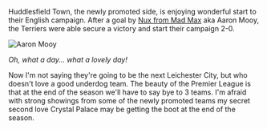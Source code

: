 Huddlesfield Town, the newly promoted side, is enjoying wonderful start to their English campaign. After a goal by <a href="https://www.magicalquote.com/wp-content/uploads/2015/06/Nux.jpg" target="_blank">Nux from Mad Max</a> aka Aaron Mooy, the Terriers were able secure a victory and start their campaign 2-0. 

![Aaron Mooy](http://i1.examiner.co.uk/incoming/article12244212.ece/ALTERNATES/s482b/JS106095023.jpg)

*Oh, what a day... what a lovely day!*

Now I'm not saying they're going to be the next Leichester City, but who doesn't love a good underdog team. The beauty of the Premier League is that at the end of the season we'll have to say bye to 3 teams. I'm afraid with strong showings from some of the newly promoted teams my secret second love Crystal Palace may be getting the boot at the end of the season. 

